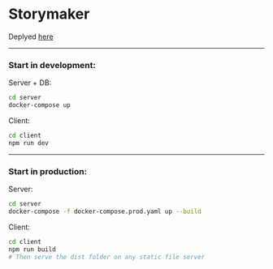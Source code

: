 # Storymaker

Deplyed [here](https://storymaker-mh.vercel.app/#/)

---

### Start in development:
Server + DB:
```sh
cd server
docker-compose up
```
Client:
```sh
cd client
npm run dev
```
---

### Start in production:
Server:
```sh
cd server
docker-compose -f docker-compose.prod.yaml up --build
```
Client:
```sh
cd client
npm run build
# Then serve the dist folder on any static file server
```
